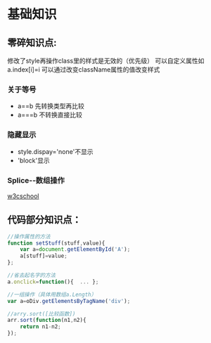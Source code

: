 # 基础知识
## 零碎知识点:
修改了style再操作class里的样式是无效的（优先级）
可以自定义属性如a.index[i]=i
可以通过改变className属性的值改变样式
### 关于等号
- a==b 先转换类型再比较
- a===b 不转换直接比较
### 隐藏显示
- style.dispay='none'不显示
- 'block'显示
### Splice--数组操作
[w3cschool](https://www.w3school.com.cn/jsref/jsref_splice.asp "w3cschool")
## 代码部分知识点：
```javascript
//操作属性的方法
function setStuff(stuff,value){
	var a=document.getElementById('A');
	a[stuff]=value;
};
```
```javascript
//省去起名字的方法
a.onclick=function(){  ... };
```
```javascript
//一组操作（具体用数组a.Length）
var a=oDiv.getElementsByTagName('div');
```
```javascript
//arry.sort([比较函数])
arr.sort(function(n1,n2){
    return n1-n2;
});
```
